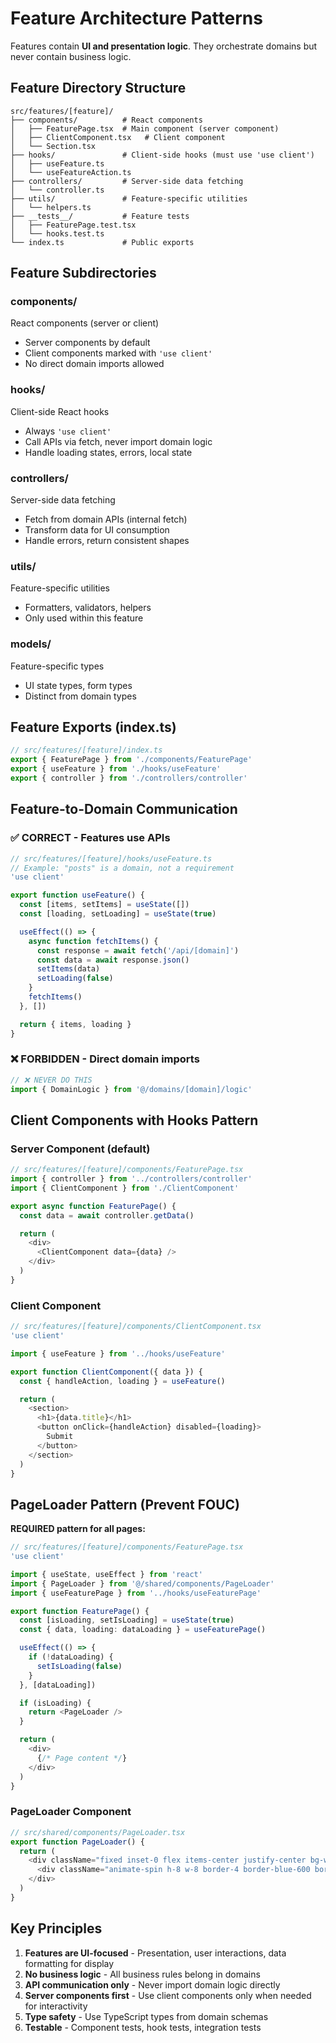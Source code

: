# Feature Architecture Patterns

Features contain **UI and presentation logic**. They orchestrate domains but never contain business logic.

## Feature Directory Structure

```
src/features/[feature]/
├── components/          # React components
│   ├── FeaturePage.tsx  # Main component (server component)
│   ├── ClientComponent.tsx   # Client component
│   └── Section.tsx
├── hooks/               # Client-side hooks (must use 'use client')
│   ├── useFeature.ts
│   └── useFeatureAction.ts
├── controllers/         # Server-side data fetching
│   └── controller.ts
├── utils/               # Feature-specific utilities
│   └── helpers.ts
├── __tests__/           # Feature tests
│   ├── FeaturePage.test.tsx
│   └── hooks.test.ts
└── index.ts             # Public exports
```

## Feature Subdirectories

### components/
React components (server or client)
- Server components by default
- Client components marked with `'use client'`
- No direct domain imports allowed

### hooks/
Client-side React hooks
- Always `'use client'`
- Call APIs via fetch, never import domain logic
- Handle loading states, errors, local state

### controllers/
Server-side data fetching
- Fetch from domain APIs (internal fetch)
- Transform data for UI consumption
- Handle errors, return consistent shapes

### utils/
Feature-specific utilities
- Formatters, validators, helpers
- Only used within this feature

### models/
Feature-specific types
- UI state types, form types
- Distinct from domain types

## Feature Exports (index.ts)

```typescript
// src/features/[feature]/index.ts
export { FeaturePage } from './components/FeaturePage'
export { useFeature } from './hooks/useFeature'
export { controller } from './controllers/controller'
```

## Feature-to-Domain Communication

### ✅ CORRECT - Features use APIs

```typescript
// src/features/[feature]/hooks/useFeature.ts
// Example: "posts" is a domain, not a requirement
'use client'

export function useFeature() {
  const [items, setItems] = useState([])
  const [loading, setLoading] = useState(true)

  useEffect(() => {
    async function fetchItems() {
      const response = await fetch('/api/[domain]')
      const data = await response.json()
      setItems(data)
      setLoading(false)
    }
    fetchItems()
  }, [])

  return { items, loading }
}
```

### ❌ FORBIDDEN - Direct domain imports

```typescript
// ❌ NEVER DO THIS
import { DomainLogic } from '@/domains/[domain]/logic'
```

## Client Components with Hooks Pattern

### Server Component (default)

```typescript
// src/features/[feature]/components/FeaturePage.tsx
import { controller } from '../controllers/controller'
import { ClientComponent } from './ClientComponent'

export async function FeaturePage() {
  const data = await controller.getData()

  return (
    <div>
      <ClientComponent data={data} />
    </div>
  )
}
```

### Client Component

```typescript
// src/features/[feature]/components/ClientComponent.tsx
'use client'

import { useFeature } from '../hooks/useFeature'

export function ClientComponent({ data }) {
  const { handleAction, loading } = useFeature()

  return (
    <section>
      <h1>{data.title}</h1>
      <button onClick={handleAction} disabled={loading}>
        Submit
      </button>
    </section>
  )
}
```

## PageLoader Pattern (Prevent FOUC)

**REQUIRED pattern for all pages:**

```typescript
// src/features/[feature]/components/FeaturePage.tsx
'use client'

import { useState, useEffect } from 'react'
import { PageLoader } from '@/shared/components/PageLoader'
import { useFeaturePage } from '../hooks/useFeaturePage'

export function FeaturePage() {
  const [isLoading, setIsLoading] = useState(true)
  const { data, loading: dataLoading } = useFeaturePage()

  useEffect(() => {
    if (!dataLoading) {
      setIsLoading(false)
    }
  }, [dataLoading])

  if (isLoading) {
    return <PageLoader />
  }

  return (
    <div>
      {/* Page content */}
    </div>
  )
}
```

### PageLoader Component

```typescript
// src/shared/components/PageLoader.tsx
export function PageLoader() {
  return (
    <div className="fixed inset-0 flex items-center justify-center bg-white">
      <div className="animate-spin h-8 w-8 border-4 border-blue-600 border-t-transparent rounded-full" />
    </div>
  )
}
```

## Key Principles

1. **Features are UI-focused** - Presentation, user interactions, data formatting for display
2. **No business logic** - All business rules belong in domains
3. **API communication only** - Never import domain logic directly
4. **Server components first** - Use client components only when needed for interactivity
5. **Type safety** - Use TypeScript types from domain schemas
6. **Testable** - Component tests, hook tests, integration tests
